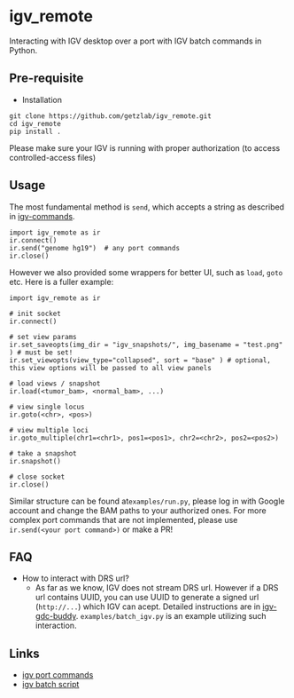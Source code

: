 
# igv_remote

Interacting with IGV desktop over a port with IGV batch commands in Python.

## Pre-requisite

- Installation

```
git clone https://github.com/getzlab/igv_remote.git
cd igv_remote
pip install .
```

Please make sure your IGV is running with proper authorization (to access controlled-access files)

## Usage

The most fundamental method is `send`, which accepts a string as described in [igv-commands](https://software.broadinstitute.org/software/igv/PortCommands). 

```
import igv_remote as ir
ir.connect()
ir.send("genome hg19")  # any port commands
ir.close()
```

However we also provided some wrappers for better UI, such as `load`, `goto` etc. Here is a fuller example:

```
import igv_remote as ir

# init socket
ir.connect()

# set view params
ir.set_saveopts(img_dir = "igv_snapshots/", img_basename = "test.png" ) # must be set!
ir.set_viewopts(view_type="collapsed", sort = "base" ) # optional, this view options will be passed to all view panels

# load views / snapshot
ir.load(<tumor_bam>, <normal_bam>, ...)

# view single locus
ir.goto(<chr>, <pos>)

# view multiple loci
ir.goto_multiple(chr1=<chr1>, pos1=<pos1>, chr2=<chr2>, pos2=<pos2>)

# take a snapshot
ir.snapshot()

# close socket
ir.close()
```

Similar structure can be found at`examples/run.py`, please log in with Google account and change the BAM paths to your authorized ones. For more complex port commands that are not implemented, please use `ir.send(<your port command>)` or make a PR!


## FAQ

- How to interact with DRS url?
  - As far as we know, IGV does not stream DRS url. However if a DRS url contains UUID, you can use UUID to generate a signed url (`http://...`) which IGV can acept. Detailed instructions are in [igv-gdc-buddy](https://github.com/getzlab/igv_gdc_buddy). `examples/batch_igv.py` is an example utilizing such interaction.

## Links

- [igv port commands](https://software.broadinstitute.org/software/igv/PortCommands)
- [igv batch script](https://software.broadinstitute.org/software/igv/batch)


